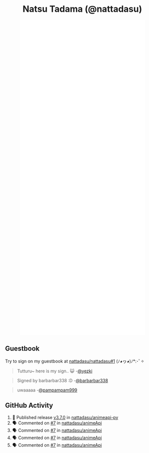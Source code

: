 <div align="center">

# Natsu Tadama (@nattadasu)

![Github Metrics](github-metrics.svg)
</div>

## Guestbook

Try to sign on my guestbook at [nattadasu/nattadasu#1](https://github.com/nattadasu/nattadasu/issues/1) (ﾉ◕ヮ◕)ﾉ\*:･ﾟ✧

<!--START:guestbook-->
> Tutturu~  here is my sign.. :smiley_cat: 
-[@yezki](https://github.com/yezki)

> Signed by barbarbar338 :D
-[@barbarbar338](https://github.com/barbarbar338)

> uwaaaaa
-[@pampampam999](https://github.com/pampampam999)
<!--END:guestbook-->

## GitHub Activity
<!--START_SECTION:activity-->
1. 🚀 Published release [v3.7.0](https://github.com/nattadasu/animeapi-py/releases/tag/v3.7.0) in [nattadasu/animeapi-py](https://github.com/nattadasu/animeapi-py)
2. 🗣 Commented on [#7](https://github.com/nattadasu/animeApi/pull/7#issuecomment-3419222603) in [nattadasu/animeApi](https://github.com/nattadasu/animeApi)
3. 🗣 Commented on [#7](https://github.com/nattadasu/animeApi/pull/7#issuecomment-3419213716) in [nattadasu/animeApi](https://github.com/nattadasu/animeApi)
4. 🗣 Commented on [#7](https://github.com/nattadasu/animeApi/pull/7#issuecomment-3418829129) in [nattadasu/animeApi](https://github.com/nattadasu/animeApi)
5. 🗣 Commented on [#7](https://github.com/nattadasu/animeApi/pull/7#issuecomment-3418780580) in [nattadasu/animeApi](https://github.com/nattadasu/animeApi)
<!--END_SECTION:activity-->
